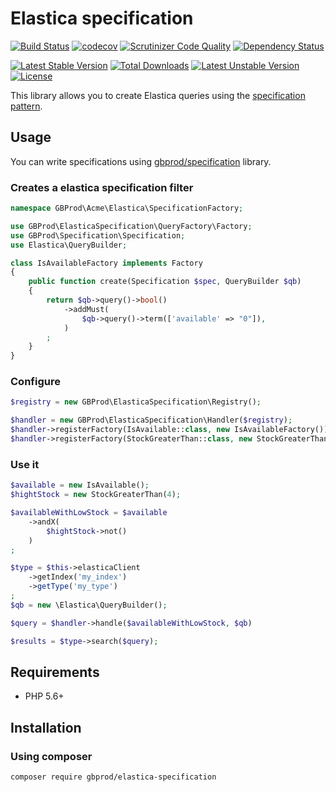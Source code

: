 # Elastica specification

[![Build Status](https://travis-ci.org/gbprod/elastica-specification.svg?branch=master)](https://travis-ci.org/gbprod/elastica-specification)
[![codecov](https://codecov.io/gh/gbprod/elastica-specification/branch/master/graph/badge.svg)](https://codecov.io/gh/gbprod/elastica-specification)
[![Scrutinizer Code Quality](https://scrutinizer-ci.com/g/gbprod/elastica-specification/badges/quality-score.png?b=master)](https://scrutinizer-ci.com/g/gbprod/elastica-specification/?branch=master)
[![Dependency Status](https://www.versioneye.com/user/projects/574a9bc8ce8d0e004130d330/badge.svg)](https://www.versioneye.com/user/projects/574a9bc8ce8d0e004130d330)

[![Latest Stable Version](https://poser.pugx.org/gbprod/elastica-specification/version)](https://packagist.org/packages/gbprod/elastica-specification)
[![Total Downloads](https://poser.pugx.org/gbprod/elastica-specification/downloads)](https://packagist.org/packages/gbprod/elastica-specification)
[![Latest Unstable Version](https://poser.pugx.org/gbprod/elastica-specification/v/unstable)](https://packagist.org/packages/gbprod/elastica-specification)
[![License](https://poser.pugx.org/gbprod/elastica-specification/license)](https://packagist.org/packages/gbprod/elastica-specification)

This library allows you to create Elastica queries using the [specification pattern](http://en.wikipedia.org/wiki/Specification_pattern).

## Usage

You can write specifications using [gbprod/specification](https://github.com/gbprod/specification) library.

### Creates a elastica specification filter

```php
namespace GBProd\Acme\Elastica\SpecificationFactory;

use GBProd\ElasticaSpecification\QueryFactory\Factory;
use GBProd\Specification\Specification;
use Elastica\QueryBuilder;

class IsAvailableFactory implements Factory
{
    public function create(Specification $spec, QueryBuilder $qb)
    {
        return $qb->query()->bool()
            ->addMust(
                $qb->query()->term(['available' => "0"]),
            )
        ;
    }
}
```

### Configure

```php
$registry = new GBProd\ElasticaSpecification\Registry();

$handler = new GBProd\ElasticaSpecification\Handler($registry);
$handler->registerFactory(IsAvailable::class, new IsAvailableFactory());
$handler->registerFactory(StockGreaterThan::class, new StockGreaterThanFactory());
```

### Use it

```php
$available = new IsAvailable();
$hightStock = new StockGreaterThan(4);

$availableWithLowStock = $available
    ->andX(
        $hightStock->not()
    )
;

$type = $this->elasticaClient
    ->getIndex('my_index')
    ->getType('my_type')
;
$qb = new \Elastica\QueryBuilder();

$query = $handler->handle($availableWithLowStock, $qb)

$results = $type->search($query);
```

## Requirements

 * PHP 5.6+

## Installation

### Using composer

```bash
composer require gbprod/elastica-specification
```
